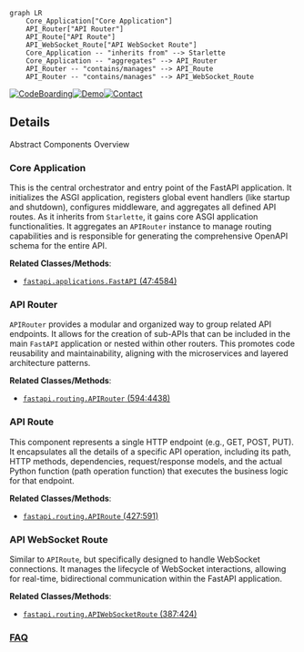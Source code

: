 ```mermaid
graph LR
    Core_Application["Core Application"]
    API_Router["API Router"]
    API_Route["API Route"]
    API_WebSocket_Route["API WebSocket Route"]
    Core_Application -- "inherits from" --> Starlette
    Core_Application -- "aggregates" --> API_Router
    API_Router -- "contains/manages" --> API_Route
    API_Router -- "contains/manages" --> API_WebSocket_Route
```

[![CodeBoarding](https://img.shields.io/badge/Generated%20by-CodeBoarding-9cf?style=flat-square)](https://github.com/CodeBoarding/GeneratedOnBoardings)[![Demo](https://img.shields.io/badge/Try%20our-Demo-blue?style=flat-square)](https://www.codeboarding.org/demo)[![Contact](https://img.shields.io/badge/Contact%20us%20-%20contact@codeboarding.org-lightgrey?style=flat-square)](mailto:contact@codeboarding.org)

## Details

Abstract Components Overview

### Core Application
This is the central orchestrator and entry point of the FastAPI application. It initializes the ASGI application, registers global event handlers (like startup and shutdown), configures middleware, and aggregates all defined API routes. As it inherits from `Starlette`, it gains core ASGI application functionalities. It aggregates an `APIRouter` instance to manage routing capabilities and is responsible for generating the comprehensive OpenAPI schema for the entire API.


**Related Classes/Methods**:

- <a href="https://github.com/fastapi/fastapi/fastapi/applications.py#L47-L4584" target="_blank" rel="noopener noreferrer">`fastapi.applications.FastAPI` (47:4584)</a>


### API Router
`APIRouter` provides a modular and organized way to group related API endpoints. It allows for the creation of sub-APIs that can be included in the main `FastAPI` application or nested within other routers. This promotes code reusability and maintainability, aligning with the microservices and layered architecture patterns.


**Related Classes/Methods**:

- <a href="https://github.com/fastapi/fastapi/fastapi/routing.py#L594-L4438" target="_blank" rel="noopener noreferrer">`fastapi.routing.APIRouter` (594:4438)</a>


### API Route
This component represents a single HTTP endpoint (e.g., GET, POST, PUT). It encapsulates all the details of a specific API operation, including its path, HTTP methods, dependencies, request/response models, and the actual Python function (path operation function) that executes the business logic for that endpoint.


**Related Classes/Methods**:

- <a href="https://github.com/fastapi/fastapi/fastapi/routing.py#L427-L591" target="_blank" rel="noopener noreferrer">`fastapi.routing.APIRoute` (427:591)</a>


### API WebSocket Route
Similar to `APIRoute`, but specifically designed to handle WebSocket connections. It manages the lifecycle of WebSocket interactions, allowing for real-time, bidirectional communication within the FastAPI application.


**Related Classes/Methods**:

- <a href="https://github.com/fastapi/fastapi/fastapi/routing.py#L387-L424" target="_blank" rel="noopener noreferrer">`fastapi.routing.APIWebSocketRoute` (387:424)</a>




### [FAQ](https://github.com/CodeBoarding/GeneratedOnBoardings/tree/main?tab=readme-ov-file#faq)